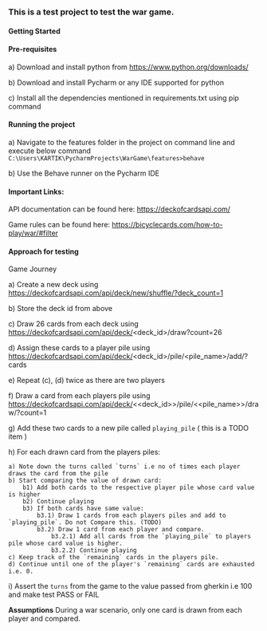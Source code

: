 ### **This is a test project to test the war game.**

#### **Getting Started**
    
#### **Pre-requisites**

a) Download and install python from https://www.python.org/downloads/

b) Download and install Pycharm or any IDE supported for python

c) Install all the dependencies mentioned in requirements.txt using pip command
    

#### **Running the project**

a) Navigate to the features folder in the project on command line and execute below command
    `C:\Users\KARTIK\PycharmProjects\WarGame\features>behave`

b) Use the Behave runner on the Pycharm IDE

#### **Important Links:**

API documentation can be found here: https://deckofcardsapi.com/

Game rules can be found here: https://bicyclecards.com/how-to-play/war/#filter

#### **Approach for testing**
Game Journey

a) Create a new deck using https://deckofcardsapi.com/api/deck/new/shuffle/?deck_count=1

b) Store the deck id from above

c) Draw 26 cards from each deck using https://deckofcardsapi.com/api/deck/<deck_id>/draw?count=26

d) Assign these cards to a player pile using https://deckofcardsapi.com/api/deck/<deck_id>/pile/<pile_name>/add/?cards

e) Repeat (c), (d) twice as there are two players

f) Draw a card from each players pile using https://deckofcardsapi.com/api/deck/<<deck_id>>/pile/<<pile_name>>/draw/?count=1

g) Add these two cards to a new pile called `playing_pile` ( this is a TODO item )

h) For each drawn card from the players piles:

    a) Note down the turns called `turns` i.e no of times each player draws the card from the pile
    b) Start comparing the value of drawn card:
        b1) Add both cards to the respective player pile whose card value is higher
        b2) Continue playing
        b3) If both cards have same value:
            b3.1) Draw 1 cards from each players piles and add to `playing_pile`. Do not Compare this. (TODO)
            b3.2) Draw 1 card from each player and compare.
                b3.2.1) Add all cards from the `playing_pile` to players pile whose card value is higher.
                b3.2.2) Continue playing
    c) Keep track of the `remaining` cards in the players pile.
    d) Continue until one of the player's `remaining` cards are exhausted i.e. 0.

i) Assert the `turns` from the game to the value passed from gherkin i.e  100 and make test PASS or FAIL

**Assumptions**
During a war scenario, only one card is drawn from each player and compared.
